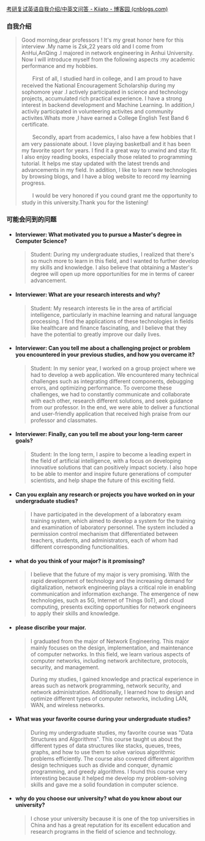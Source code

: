 [考研复试英语自我介绍/中英文问答 - Kiiato - 博客园 (cnblogs.com)](https://www.cnblogs.com/Kiiato/p/16045232.html)



### 自我介绍



>    Good morning,dear professors ! It's my great honor here for this interview .My name is Zsk,22 years old and I come from AnHui,AnQing .I majored in network engineering in Anhui University. Now I will introduce myself from the following aspects :my academic performance and my hobbies.
>
> 　　First of all, I studied hard in college, and I am proud to have received the National Encouragement Scholarship during my sophomore year .I actively participated in science and technology projects, accumulated rich practical experience. I have a strong interest in backend development and Machine Learning. In addition,I activily participated in volunteering activites and community activites.Whats more ,I have earned a College English Test Band 6 certificate.
>
> 　　Secondly, apart from academics, I also have a few hobbies that I am very passionate about. I love playing basketball and it has been my favorite sport for years. I find it a great way to unwind and stay fit. I also enjoy reading books, especially those related to programming tutorial. It helps me stay updated with the latest trends and advancements in my field. In addition,  I like to learn new technologies by browsing blogs, and I have a blog website to record my learning progress.
>
> 　　I would be very honored if you cound grant me the opportunity to study in this  university.Thank you for the listening!



### 可能会问到的问题  



- #### Interviewer: What motivated you to pursue a Master's degree in Computer Science? 

  > Student: During my undergraduate studies, I realized that there's so much more to learn in this field, and I wanted to further develop my skills and knowledge. I also believe that obtaining a Master's degree will open up more opportunities for me in terms of career advancement.

- #### Interviewer: What are your research interests and why? 

  > Student: My research interests lie in the area of artificial intelligence, particularly in machine learning and natural language processing. I find the applications of these technologies in fields like healthcare and finance fascinating, and I believe that they have the potential to greatly improve our daily lives.

- #### Interviewer: Can you tell me about a challenging project or problem you encountered in your previous studies, and how you overcame it? 

  > Student: In my senior year, I worked on a group project where we had to develop a web application. We encountered many technical challenges such as integrating different components, debugging errors, and optimizing performance. To overcome these challenges, we had to constantly communicate and collaborate with each other, research different solutions, and seek guidance from our professor. In the end, we were able to deliver a functional and user-friendly application that received high praise from our professor and classmates.

- #### Interviewer: Finally, can you tell me about your long-term career goals?

  > Student: In the long term, I aspire to become a leading expert in the field of artificial intelligence, with a focus on developing innovative solutions that can positively impact society. I also hope to be able to mentor and inspire future generations of computer scientists, and help shape the future of this exciting field.
  
- #### Can you explain any research or projects you have worked on in your undergraduate studies?

  > I have participated in the development of a laboratory exam training system, which aimed to develop a system for the training and examination of laboratory personnel. The system included a permission control mechanism that differentiated between teachers, students, and administrators, each of whom had different corresponding functionalities.
  
- #### what do you think of your major? is it promissing?

  > I believe that the future of my major is very promising. With the rapid development of technology and the increasing demand for digitalization, network engineering plays a critical role in enabling communication and information exchange. The emergence of new technologies, such as 5G, Internet of Things (IoT), and cloud computing, presents exciting opportunities for network engineers to apply their skills and knowledge. 

- #### please discribe your major.

  > I graduated from the major of Network Engineering. This major mainly focuses on the design, implementation, and maintenance of computer networks. In this field, we learn various aspects of computer networks, including network architecture, protocols, security, and management.
  >
  > During my studies, I gained knowledge and practical experience in areas such as network programming, network security, and network administration. Additionally, I learned how to design and optimize different types of computer networks, including LAN, WAN, and wireless networks.

- #### What was your favorite course during your undergraduate studies?

  > During my undergraduate studies, my favorite course was "Data Structures and Algorithms". This course taught us about the different types of data structures like stacks, queues, trees, graphs, and how to use them to solve various algorithmic problems efficiently. The course also covered different algorithm design techniques such as divide and conquer, dynamic programming, and greedy algorithms. I found this course very interesting because it helped me develop my problem-solving skills and gave me a solid foundation in computer science.

- #### why do you choose our university? what do you know about our university?

  > I chose your university because it is one of the top universities in China and has a great reputation for its excellent education and research programs in the field of science and technology.
